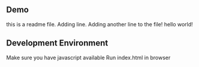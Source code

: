 ## Demo
this is a readme file.
Adding line.
Adding another line to the file!
hello world!
## Development Environment

Make sure you have javascript available
Run index.html in browser
